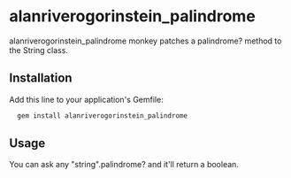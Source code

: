 # alanriverogorinstein_palindrome

alanriverogorinstein_palindrome monkey patches a palindrome? method to the String class.

## Installation

Add this line to your application's Gemfile:

```ruby
  gem install alanriverogorinstein_palindrome
```

## Usage

You can ask any "string".palindrome? and it'll return a boolean.
